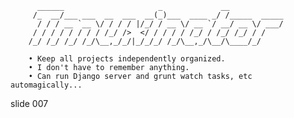           ______                     _             __
         /_  __/___ ___  __  ___  __(_)___  ____ _/ /_____  _____
          / / / __ `__ \/ / / / |/_/ / __ \/ __ `/ __/ __ \/ ___/
         / / / / / / / / /_/ />  </ / / / / /_/ / /_/ /_/ / /
        /_/ /_/ /_/ /_/\__,_/_/|_/_/_/ /_/\__,_/\__/\____/_/

        • Keep all projects independently organized.
        • I don't have to remember anything.
        • Can run Django server and grunt watch tasks, etc automagically...















































































slide 007
